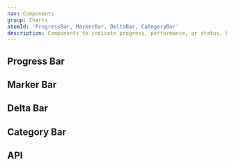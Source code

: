 ```yaml
---
nav: Components
group: Charts
atomId: 'ProgressBar, MarkerBar, DeltaBar, CategoryBar'
description: Components to indicate progress, performance, or status. For example, an individual score compared to a benchmark, the length of a process, or the deviation of a value.
---
```


## Progress Bar

<code src="./demos/ProgressBar.tsx" center></code>

## Marker Bar

<code src="./demos/MarkerBar.tsx" center></code>

## Delta Bar

<code src="./demos/DeltaBar.tsx" center></code>

## Category Bar

<code src="./demos/CategoryBar.tsx" center></code>

## API

<API></API>
